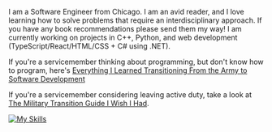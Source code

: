 I am a Software Engineer from Chicago. I am an avid reader, and I love learning how to solve problems that require an interdisciplinary approach. If you have any book recommendations please send them my way! I am currently working on projects in C++, Python, and web development (TypeScript/React/HTML/CSS + C# using .NET).

If you're a servicemember thinking about programming, but don't know how to program, here's [Everything I Learned Transitioning From the Army to Software Development](https://github.com/neb-abera/transition)

If you're a servicemember considering leaving active duty, take a look at [The Military Transition Guide I Wish I Had](https://abera.tech/transition). 

[![My Skills](https://skillicons.dev/icons?i=cpp,ts,dotnet,python)](https://skillicons.dev)

<!-- ![](https://github.com/nebyou-abera/transition/blob/main/csp/machine_learning_pathway.png) -->
